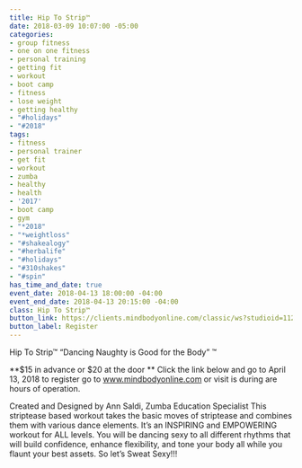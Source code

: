 ```yaml
---
title: Hip To Strip™
date: 2018-03-09 10:07:00 -05:00
categories:
- group fitness
- one on one fitness
- personal training
- getting fit
- workout
- boot camp
- fitness
- lose weight
- getting healthy
- "#holidays"
- "#2018"
tags:
- fitness
- personal trainer
- get fit
- workout
- zumba
- healthy
- health
- '2017'
- boot camp
- gym
- "*2018"
- "*weightloss"
- "#shakealogy"
- "#herbalife"
- "#holidays"
- "#310shakes"
- "#spin"
has_time_and_date: true
event_date: 2018-04-13 18:00:00 -04:00
event_end_date: 2018-04-13 20:15:00 -04:00
class: Hip To Strip™
button_link: https://clients.mindbodyonline.com/classic/ws?studioid=112719&stype=-8&sVT=37&sView=day&sLoc=0&date=11/20/17
button_label: Register
---
```


Hip To Strip™
“Dancing Naughty is Good for the Body” ™

**$15 in advance or $20 at the door
**
Click the link below and go to April 13, 2018 to register
go to www.mindbodyonline.com  or visit is during are hours of operation.

Created and Designed by Ann Saldi, Zumba Education Specialist
This striptease based workout takes the basic moves of striptease and combines them with various dance elements. It’s an INSPIRING and EMPOWERING workout for ALL levels. You will be dancing sexy to all different rhythms that will build confidence, enhance flexibility, and tone your body all while you flaunt your best assets. So let’s Sweat Sexy!!!
